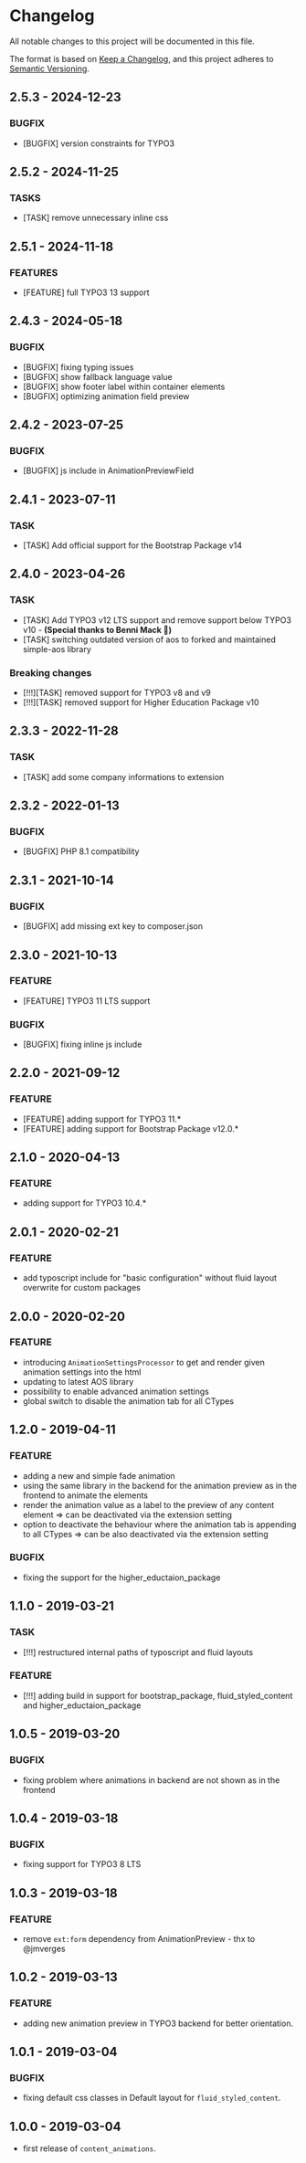 # Changelog
All notable changes to this project will be documented in this file.

The format is based on [Keep a Changelog](https://keepachangelog.com/en/1.0.0/),
and this project adheres to [Semantic Versioning](https://semver.org/spec/v2.0.0.html).

## 2.5.3 - 2024-12-23
### BUGFIX
- [BUGFIX] version constraints for TYPO3

## 2.5.2 - 2024-11-25
### TASKS
- [TASK] remove unnecessary inline css

## 2.5.1 - 2024-11-18
### FEATURES
- [FEATURE] full TYPO3 13 support

## 2.4.3 - 2024-05-18
### BUGFIX
- [BUGFIX] fixing typing issues
- [BUGFIX] show fallback language value
- [BUGFIX] show footer label within container elements
- [BUGFIX] optimizing animation field preview

## 2.4.2 - 2023-07-25
### BUGFIX
- [BUGFIX] js include in AnimationPreviewField

## 2.4.1 - 2023-07-11
### TASK
- [TASK] Add official support for the Bootstrap Package v14

## 2.4.0 - 2023-04-26
### TASK
- [TASK] Add TYPO3 v12 LTS support and remove support below TYPO3 v10 - **(Special thanks to Benni Mack 🍻)**
- [TASK] switching outdated version of aos to forked and maintained simple-aos library

### Breaking changes
- [!!!][TASK] removed support for TYPO3 v8 and v9
- [!!!][TASK] removed support for Higher Education Package v10

## 2.3.3 - 2022-11-28
### TASK
- [TASK] add some company informations to extension

## 2.3.2 - 2022-01-13
### BUGFIX
- [BUGFIX] PHP 8.1 compatibility

## 2.3.1 - 2021-10-14
### BUGFIX
- [BUGFIX] add missing ext key to composer.json

## 2.3.0 - 2021-10-13
### FEATURE
- [FEATURE] TYPO3 11 LTS support

### BUGFIX
- [BUGFIX] fixing inline js include

## 2.2.0 - 2021-09-12
### FEATURE
- [FEATURE] adding support for TYPO3 11.*
- [FEATURE] adding support for Bootstrap Package v12.0.*

## 2.1.0 - 2020-04-13
### FEATURE
- adding support for TYPO3 10.4.*

## 2.0.1 - 2020-02-21
### FEATURE
- add typoscript include for "basic configuration" without fluid layout overwrite for custom packages

## 2.0.0 - 2020-02-20
### FEATURE
- introducing `AnimationSettingsProcessor` to get and render given animation settings into the html
- updating to latest AOS library
- possibility to enable advanced animation settings
- global switch to disable the animation tab for all CTypes

## 1.2.0 - 2019-04-11
### FEATURE
- adding a new and simple fade animation
- using the same library in the backend for the animation preview as in the frontend to animate the elements
- render the animation value as a label to the preview of any content element => can be deactivated via the extension setting
- option to deactivate the behaviour where the animation tab is appending to all CTypes => can be also deactivated via the extension setting

### BUGFIX
- fixing the support for the higher_eductaion_package

## 1.1.0 - 2019-03-21
### TASK
- [!!!] restructured internal paths of typoscript and fluid layouts

### FEATURE
- [!!!] adding build in support for bootstrap_package, fluid_styled_content and higher_eductaion_package

## 1.0.5 - 2019-03-20
### BUGFIX
- fixing problem where animations in backend are not shown as in the frontend

## 1.0.4 - 2019-03-18
### BUGFIX
- fixing support for TYPO3 8 LTS

## 1.0.3 - 2019-03-18
### FEATURE
- remove `ext:form` dependency from AnimationPreview - thx to @jmverges

## 1.0.2 - 2019-03-13
### FEATURE
- adding new animation preview in TYPO3 backend for better orientation.

## 1.0.1 - 2019-03-04
### BUGFIX
- fixing default css classes in Default layout for `fluid_styled_content`.

## 1.0.0 - 2019-03-04
- first release of `content_animations`.
